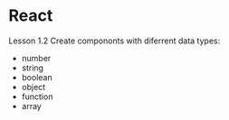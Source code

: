 # React 

Lesson 1.2 Create compononts with diferrent data types: 
- number
- string
- boolean
- object
- function
- array